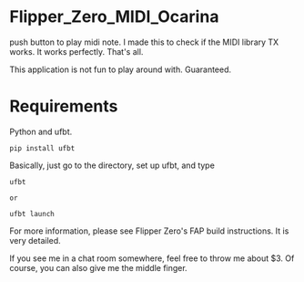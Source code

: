 # Flipper_Zero_MIDI_Ocarina
push button to play midi note.
I made this to check if the MIDI library TX works.
It works perfectly. That's all.

This application is not fun to play around with. Guaranteed.
# Requirements

Python and ufbt.

```
pip install ufbt
```

Basically, just go to the directory, set up ufbt, and type 

```
ufbt

or

ufbt launch

```

For more information, please see Flipper Zero's FAP build instructions.
It is very detailed.

If you see me in a chat room somewhere, feel free to throw me about $3.
Of course, you can also give me the middle finger.

